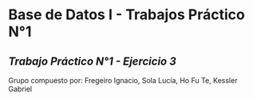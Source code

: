 # Base de Datos I - Trabajos Práctico N°1
  
*Trabajo Práctico N°1 - Ejercicio 3* 
---
Grupo compuesto por: Fregeiro Ignacio,
                     Sola Lucía,
                     Ho Fu Te,
                     Kessler Gabriel             

